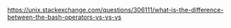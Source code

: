 https://unix.stackexchange.com/questions/306111/what-is-the-difference-between-the-bash-operators-vs-vs-vs
